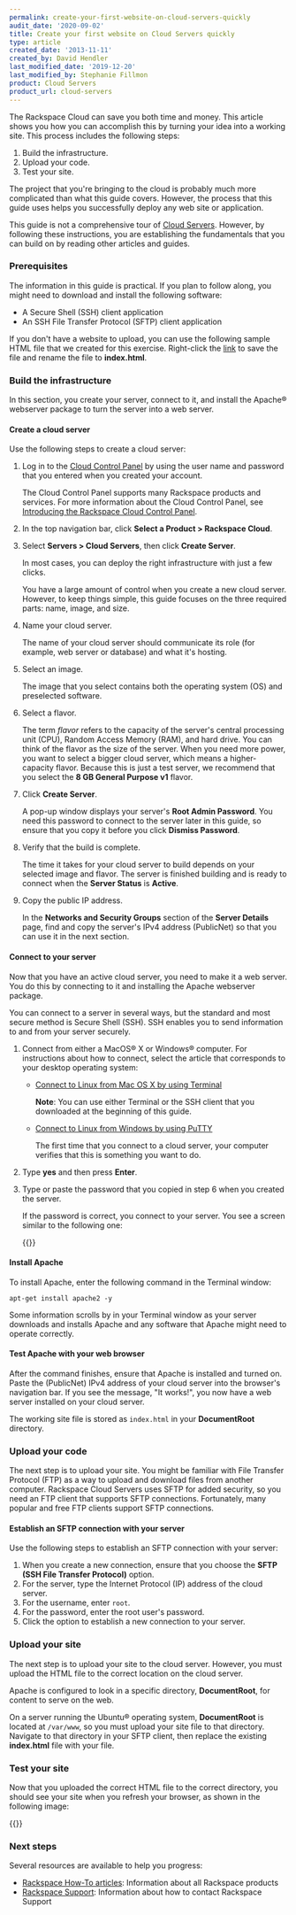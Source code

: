 ```yaml
---
permalink: create-your-first-website-on-cloud-servers-quickly
audit_date: '2020-09-02'
title: Create your first website on Cloud Servers quickly
type: article
created_date: '2013-11-11'
created_by: David Hendler
last_modified_date: '2019-12-20'
last_modified_by: Stephanie Fillmon
product: Cloud Servers
product_url: cloud-servers
---
```


The Rackspace Cloud can save you both time and money. This article shows
you how you can accomplish this by turning your idea into a working site.
This process includes the following steps:

1.  Build the infrastructure.
2.  Upload your code.
3.  Test your site.

The project that you're bringing to the cloud is probably much more
complicated than what this guide covers. However, the process that this
guide uses helps you successfully deploy any web site or application.

This guide is not a comprehensive tour of [Cloud
Servers](https://www.rackspace.com/cloud/servers).
However, by following these instructions, you are establishing the
fundamentals that you can build on by reading other articles and guides.

### Prerequisites

The information in this guide is practical. If you plan to follow along, you
might need to download and install the following software:

  - A Secure Shell (SSH) client application
  - An SSH File Transfer Protocol (SFTP) client application

If you don't have a website to upload, you can use the following sample HTML
file that we created for this exercise. Right-click the [link](/support/how-to/create-your-first-website-on-cloud-servers-quickly/download.html) to
save the file and rename the file to **index.html**.

### Build the infrastructure

In this section, you create your server, connect to it, and install the
Apache&reg; webserver package to turn the server into a web server.

#### Create a cloud server

Use the following steps to create a cloud server:

1.  Log in to the [Cloud Control Panel](https://login.rackspace.com) by using
    the user name and password that you entered when you created your account.

    The Cloud Control Panel supports many Rackspace products and services. For
    more information about the Cloud Control Panel, see [Introducing the
    Rackspace Cloud Control
    Panel](/support/how-to/introducing-the-rackspace-cloud-control-panel).

2.  In the top navigation bar, click **Select a Product > Rackspace Cloud**.

3.  Select **Servers > Cloud Servers**, then click **Create Server**.

    In most cases, you can deploy the right infrastructure with just a
    few clicks.

    You have a large amount of control when you create a new cloud server. However, to keep things simple, this guide focuses on the three required
    parts: name, image, and size.

3.  Name your cloud server.

    The name of your cloud server should communicate its role (for
    example, web server or database) and what it's hosting.

4.  Select an image.

    The image that you select contains both the operating system (OS) and
    preselected software.

5.  Select a flavor.

    The term _flavor_ refers to the capacity of the server's central
    processing unit (CPU), Random Access Memory (RAM), and hard drive.
    You can think of the flavor as the size of the server. When you need
    more power, you want to select a bigger cloud server, which means a
    higher-capacity flavor. Because this is just a test server, we
    recommend that you select the **8 GB General Purpose v1** flavor.

6.  Click **Create Server**.

    A pop-up window displays your server's **Root Admin Password**.
    You need this password to connect to the server later in this guide,
    so ensure that you copy it before you click **Dismiss Password**.

7.  Verify that the build is complete.

    The time it takes for your cloud server to build depends on your
    selected image and flavor. The server is finished building
    and is ready to connect when the **Server Status** is **Active**.

8.  Copy the public IP address.

    In the **Networks and Security Groups** section of the **Server Details**
    page, find and copy the server's IPv4 address (PublicNet) so that you can
    use it in the next section.

#### Connect to your server

Now that you have an active cloud server, you need to make it a
web server. You do this by connecting to it and installing the
Apache webserver package.

You can connect to a server in several ways, but the standard and most
secure method is Secure Shell (SSH). SSH enables you to send
information to and from your server securely.

1.  Connect from either a MacOS&reg; X or Windows&reg; computer. For
    instructions about how to connect, select the article that corresponds
    to your desktop operating system:

    -   [Connect to Linux from Mac OS X by using
        Terminal](/support/how-to/connecting-to-linux-from-mac-os-x-by-using-terminal/)

        **Note**: You can use either Terminal or the SSH client
        that you downloaded at the beginning of this guide.

    -   [Connect to Linux from Windows by using
        PuTTY](/support/how-to/connecting-to-linux-from-windows-by-using-putty)

        The first time that you connect to a cloud server, your computer
        verifies that this is something you want to do.

2.  Type **yes** and then press **Enter**.

3.  Type or paste the password that you copied in step 6 when you
    created the server.

    If the password is correct, you connect to your server. You see
    a screen similar to the following one:

    {{<image src="3768.16.png" alt="" title="">}}

#### Install Apache

To install Apache, enter the following command in the Terminal window:

    apt-get install apache2 -y

Some information scrolls by in your Terminal window as your server
downloads and installs Apache and any software that Apache might need to
operate correctly.

#### Test Apache with your web browser

After the command finishes, ensure that Apache is installed
and turned on. Paste the (PublicNet) IPv4 address of your cloud server
into the browser's navigation bar. If you see the message, "It works!",
you now have a web server installed on your cloud server.

The working site file is stored as ``index.html`` in your
**DocumentRoot** directory.

### Upload your code

The next step is to upload your site. You might be familiar with File
Transfer Protocol (FTP) as a way to upload and download files
from another computer. Rackspace Cloud Servers uses SFTP for added security,
so you need an FTP client that supports SFTP connections. Fortunately, many
popular and free FTP clients support SFTP connections.

#### Establish an SFTP connection with your server

Use the following steps to establish an SFTP connection with your server:

1.  When you create a new connection, ensure that you choose the **SFTP (SSH
    File Transfer Protocol)** option.
3.  For the server, type the Internet Protocol (IP) address of the cloud
    server.
4.  For the username, enter ``root``.
5.  For the password, enter the root user's password.
6.  Click the option to establish a new connection to your server.

### Upload your site

The next step is to upload your site to the cloud server. However, you must
upload the HTML file to the correct location on the cloud server.

Apache is configured to look in a specific directory, **DocumentRoot**, for
content to serve on the web.

On a server running the Ubuntu&reg; operating system, **DocumentRoot** is
located at ``/var/www``, so you must upload your site file to that directory.
Navigate to that directory in your SFTP client, then replace the existing
**index.html** file with your file.

### Test your site

Now that you uploaded the correct HTML file to the correct directory, you
should see your site when you refresh your browser, as shown in the following
image:

{{<image src="3768.26.png" alt="" title="">}}

### Next steps

Several resources are available to help you progress:

- [Rackspace How-To articles](/support/how-to/): Information about all
  Rackspace products
- [Rackspace Support](https://www.rackspace.com/support): Information about
  how to contact Rackspace Support